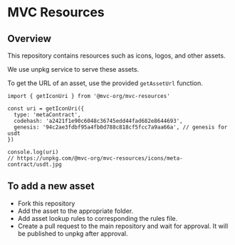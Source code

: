 # MVC Resources

## Overview

This repository contains resources such as icons, logos, and other assets.

We use unpkg service to serve these assets.

To get the URL of an asset, use the provided `getAssetUrl` function.

```ts:
import { getIconUri } from '@mvc-org/mvc-resources'

const uri = getIconUri({
  type: 'metaContract',
  codehash: 'a2421f1e90c6048c36745edd44fad682e8644693',
  genesis: '94c2ae3fdbf95a4fb0d788c818cf5fcc7a9aa66a', // genesis for usdt
})

console.log(uri)
// https://unpkg.com/@mvc-org/mvc-resources/icons/meta-contract/usdt.jpg
```

## To add a new asset

- Fork this repository
- Add the asset to the appropriate folder.
- Add asset lookup rules to corresponding the rules file.
- Create a pull request to the main repository and wait for approval. It will be published to unpkg after approval.
